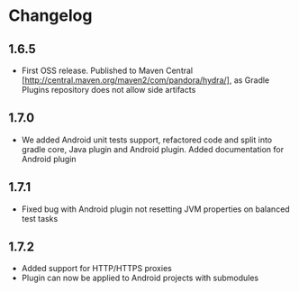 # Changelog

## 1.6.5

* First OSS release. Published to Maven Central [http://central.maven.org/maven2/com/pandora/hydra/], as Gradle Plugins repository does not allow side artifacts

## 1.7.0

* We added Android unit tests support, refactored code and split into gradle core, Java plugin and Android plugin. Added documentation for Android plugin

## 1.7.1

* Fixed bug with Android plugin not resetting JVM properties on balanced test tasks

## 1.7.2

* Added support for HTTP/HTTPS proxies
* Plugin can now be applied to Android projects with submodules